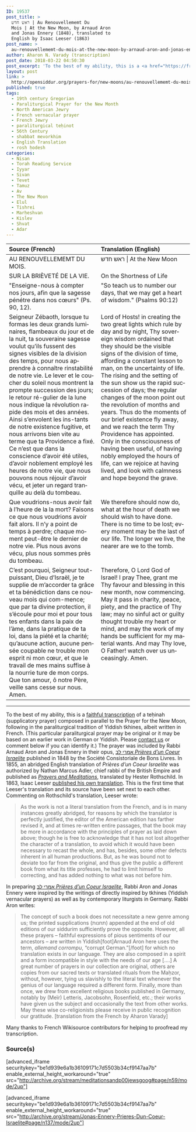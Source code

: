 ```yaml
---
ID: 19537
post_title: >
  ראש חדש | Au Renouvellememt Du
  Mois | At the New Moon, by Arnaud Aron
  and Jonas Ennery (1848), translated to
  English by Isaac Leeser (1863)
post_name: >
  au-renouvellememt-du-mois-at-the-new-moon-by-arnaud-aron-and-jonas-ennery-1848-translated-to-english-by-isaac-leeser-1863
author: Aharon N. Varady (transcription)
post_date: 2018-03-22 04:50:30
post_excerpt: 'To the best of my ability, this is a <a href="https://fr.wikisource.org/wiki/Livre:אמרי_לב_Prières_D%27un_Cœur_Israélite_(Jonas_Ennery,_1848).djvu">faithful transcription</a> of a teḥinah (supplicatory prayer) composed in parallel to the Prayer for the New Moon, following in the paraliturgical tradition of Yiddish tkhines, albeit written in French. '
layout: post
link: >
  http://opensiddur.org/prayers-for/new-moons/au-renouvellememt-du-mois-at-the-new-moon-by-arnaud-aron-and-jonas-ennery-1848-translated-to-english-by-isaac-leeser-1863/
published: true
tags:
  - 19th century Gregorian
  - Paraliturgical Prayer for the New Month
  - North American Jewry
  - French vernacular prayer
  - French Jewry
  - paraliturgical teḥinot
  - 56th Century
  - shabbat mevorkhim
  - English Translation
  - rosh ḥodesh
categories:
  - Nisan
  - Torah Reading Service
  - Iyyar
  - Sivan
  - Tevet
  - Tamuz
  - Av
  - The New Moon
  - Elul
  - Tishrei
  - Marḥeshvan
  - Kislev
  - Shvat
  - Adar
---
```

<table style="margin-left: auto;margin-right: auto;" class="draggable">
<thead><tr><th id="x" style="text-align: left;">Source (French)</th><th style="text-align: left;">Translation (English)</th></tr></thead>
<tbody>
<tr><td style="vertical-align:top;" width="50%">
<div class="english"><span lang="fr">
AU RENOUVELLEMEMT DU MOIS.
</span></div></td>

<td style="vertical-align:top;" width="50%">
<div class="english"><span lang="en">
ראש חדש | At the New Moon
</span></div></tr>


<tr><td style="vertical-align:top;" width="50%">
<div class="english"><span lang="fr">
SUR LA BRIÈVETÉ DE LA VIE.
</span></div></td>

<td style="vertical-align:top;" width="50%">
<div class="english"><span lang="en">
On the Shortness of Life
</span></div></tr>


<tr><td style="vertical-align:top;" width="50%">
<div class="english"><span lang="fr">
"Enseigne-nous à compter nos jours, afin que la sagesse pénétre dans nos cœurs" (Ps. 90, 12).
</span></div></td>

<td style="vertical-align:top;" width="50%">
<div class="english"><span lang="en">
"So teach us to number our days, that we may get a heart of wisdom." (Psalms 90:12)
</span></div></tr>


<tr><td style="vertical-align:top;" width="50%">
<div class="english"><span lang="fr">
Seigneur Zébaoth, lorsque tu formas les deux grands luminaires, flambeaux du jour et de la nuit, ta souveraine sagesse voulut qu’ils fussent des signes visibles de la division des temps, pour nous apprendre à connaître rinstabilité de notre vie. Le lever et le coucher du soleil nous montrent la prompte succession des jours; le retour ré-gulier de la lune nous indique la révolution rapide des mois et des années. Ainsi s’envolent les ins-tants de notre existence fugitive, et nous arrivons bien vite au terme que ta Providence a fixé. Ce n’est que dans la conscience d’avoir été utiles, d’avoir noblement employé les heures de notre vie, que nous pouvons nous réjouir d’avoir vécu, et jeter un regard tranquille au delà du tombeau.
</span></div></td>

<td style="vertical-align:top;" width="50%">
<div class="english"><span lang="en">
Lord of Hosts! in creating the two great lights which rule by day and by night, Thy sovereign wisdom ordained that they should be the visible signs of the division of time, affording a constant lesson to man, on the uncertainty of life. The rising and the setting of the sun show us the rapid succession of days; the regular changes of the moon point out the revolution of months and years. Thus do the moments of our brief existence fly away, and we reach the term Thy Providence has appointed. Only in the consciousness of having been useful, of having nobly employed the hours of life, can we rejoice at having lived, and look with calmness and hope beyond the grave.
</span></div></tr>


<tr><td style="vertical-align:top;" width="50%">
<div class="english"><span lang="fr">
Que voudrions-nous avoir fait à l’heure de la la mort? Faisons ce que nous voudrions avoir fait alors. Il n’y a point de temps à perdre; chaque moment peut-être le dernier de notre vie. Plus nous avons vécu, plus nous sommes près du tombeau.
</span></div></td>

<td style="vertical-align:top;" width="50%">
<div class="english"><span lang="en">
We therefore should now do, what at the hour of death we should wish to have done. There is no time to be lost; every moment may be the last of our life. The longer we live, the nearer are we to the tomb.
</span></div></tr>


<tr><td style="vertical-align:top;" width="50%">
<div class="english"><span lang="fr">
C’est pourquoi, Seigneur tout-puissant, Dieu d’Israël, je te supplie de m’accorder ta grâce et ta bénédiction dans ce nouveau mois qui com-mence; que par ta divine protection, il s’écoule pour moi et pour tous tes enfants dans la paix de l’àme, dans la pratique de ta loi, dans la piété et la charité; qu’aucune action, aucune pensée coupable ne trouble mon esprit ni mon cœur, et que le travail de mes mains suffise à la nourrie ture de mon corps. Que ton amour, ô notre Père, veille sans cesse sur nous. Amen.
</span></div></td>

<td style="vertical-align:top;" width="50%">
<div class="english"><span lang="en">
Therefore, O Lord God of Israel! I pray Thee, grant me Thy favour and blessing in this new month, now commencing. May it pass in charity, peace, piety, and the practice of Thy law; may no sinful act or guilty thought trouble my heart or mind, and may the work of my hands be sufficient for my material wants. And may Thy love, O Father! watch over us unceasingly. Amen.
</span></div></td>
 </tr></tbody></table>

<hr />

To the best of my ability, this is a <a href="https://fr.wikisource.org/wiki/Livre:אמרי_לב_Prières_D%27un_Cœur_Israélite_(Jonas_Ennery,_1848).djvu">faithful transcription</a> of a teḥinah (supplicatory prayer) composed in parallel to the Prayer for the New Moon, following in the paraliturgical tradition of Yiddish tkhines, albeit written in French. (This particular paraliturgical prayer may be original or it may be based on an earlier work in German or Yiddish. Please <a href="http://opensiddur.org/contact/">contact us</a> or comment below if you can identify it.) The prayer was included by Rabbi Arnaud Aron and Jonas Ennery in their opus, <a href="https://archive.org/details/Jonas-Ennery-Prieres-Dun-Coeur-Israelite">אמרי לב <em>Prières d’un Coeur Israelite</em></a> published in 1848 by the Société Consistoriale de Bons Livres. In 1855, an abridged English translation of <em>Prières d’un Coeur Israelite</em> was authorized by Nathan Marcus Adler, chief rabbi of the British Empire and published as <a href="https://archive.org/details/HesterRothschildPrayersAndMeditations"><em>Prayers and Meditations</em></a>, translated by Hester Rothschild. In 1863, Isaac Leeser <a href="http://opensiddur.org/prayers-for/tkhines/imrei-lev-meditations-and-prayers-for-every-situation-and-occasion-in-life-1866/">published his own translation</a>. This is the first time that Leeser's translation and its source have been set next to each other. Commenting on Rothschild's translation, Leeser wrote:

<blockquote>As the work is not a literal translation from the French, and is in many instances greatly abridged, for reasons by which the translator is perfectly justified, the editor of the American edition has farther revised it, and at times re-written entire passages, that the book may be more in accordance with the principles of prayer as laid down above; though he is free to acknowledge that it has not lost altogether the character of a translation, to avoid which it would have been necessary to recast the whole, and has, besides, some other defects inherent in all human productions. But, as he was bound not to deviate too far from the original, and thus give the public a different book from what its title professes, he had to limit himself to correcting, and has added nothing to what was not before him.</blockquote>

In preparing <a href="https://archive.org/details/Jonas-Ennery-Prieres-Dun-Coeur-Israelite">אמרי לב <em>Prières d’un Coeur Israelite</em></a>, Rabbi Aron and Jonas Ennery were inspired by the writings of directly inspired by tkhines (Yiddish vernacular prayers) as well as by contemporary liturgists in Germany. Rabbi Aron writes:

<blockquote>
The concept of such a book does not necessitate a new genre among us; the printed supplications (תחנות) appended at the end of old editions of our siddurim sufficiently prove the opposite. However, all these prayers – faithful expressions of pious sentiments of our ancestors – are written in Yiddish[foot]Arnaud Aron here uses the term, <em>allemand corrompu</em>, “corrupt German.”[/foot] for which no translation exists in our language. They are also composed in a spirit and a form incompatible in style with the needs of our age [....] A great number of prayers in our collection are original, others are copies from our sacred texts or translated rituals from the Maḥzor, without, however, tying us slavishly to the literal text whenever the genius of our language required a different form. Finally, more than once, we drew from excellent religious books published in Germany, notably by (Meïr) Letteris, Jacobsohn, Rosenfield, etc.; their works have given us the subject and occasionally the text from other works. May these wise co-religionists please receive in public recognition our gratitude. [translation from the French by Aharon Varady]</blockquote>

Many thanks to French Wikisource contributors for helping to proofread my transcription.

<h3>Source(s)</h3>

[advanced_iframe securitykey="be1d939e6a1b36109171c7d5503b34cf9147aa7b" enable_external_height_workaround="true" src="http://archive.org/stream/meditationsandp00jewsgoog#page/n59/mode/2up"]

[advanced_iframe securitykey="be1d939e6a1b36109171c7d5503b34cf9147aa7b" enable_external_height_workaround="true" src="http://archive.org/stream/Jonas-Ennery-Prieres-Dun-Coeur-Israelite#page/n137/mode/2up"]




